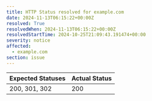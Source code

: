 ```yaml
---
title: HTTP Status resolved for example.com
date: 2024-11-13T06:15:22+00:00Z
resolved: True
resolvedWhen: 2024-11-13T06:15:22+00:00Z
resolvedStartTime: 2024-10-25T21:09:43.191474+00:00
severity: notice
affected:
  - example.com
section: issue
---
```


| Expected Statuses | Actual Status  |
|-------------------|----------------|
| 200, 301, 302 | 200 |
